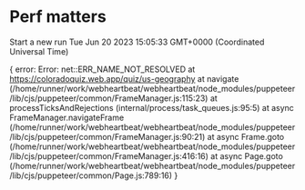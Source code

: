 # Perf matters


Start a new run
Tue Jun 20 2023 15:05:33 GMT+0000 (Coordinated Universal Time)




{
  error: Error: net::ERR_NAME_NOT_RESOLVED at https://coloradoquiz.web.app/quiz/us-geography
      at navigate (/home/runner/work/webheartbeat/webheartbeat/node_modules/puppeteer/lib/cjs/puppeteer/common/FrameManager.js:115:23)
      at processTicksAndRejections (internal/process/task_queues.js:95:5)
      at async FrameManager.navigateFrame (/home/runner/work/webheartbeat/webheartbeat/node_modules/puppeteer/lib/cjs/puppeteer/common/FrameManager.js:90:21)
      at async Frame.goto (/home/runner/work/webheartbeat/webheartbeat/node_modules/puppeteer/lib/cjs/puppeteer/common/FrameManager.js:416:16)
      at async Page.goto (/home/runner/work/webheartbeat/webheartbeat/node_modules/puppeteer/lib/cjs/puppeteer/common/Page.js:789:16)
}




